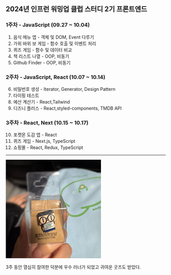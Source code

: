 ## 2024년 인프런 워밍업 클럽 스터디 2기 프론트엔드

### 1주차 - JavaScript (09.27 ~ 10.04)

1. 음식 메뉴 앱 - 객체 및 DOM, Event 다루기
2. 가위 바위 보 게임 - 함수 호출 및 이벤트 처리
3. 퀴즈 게임 - 함수 및 데이터 비교
4. 책 리스트 나열 - OOP, 비동기
5. Github Finder - OOP, 비동기

### 2주차 - JavaScript, React (10.07 ~ 10.14)

6. 비밀번호 생성 - Iterator, Generator, Design Pattern
7. 타이핑 테스트
8. 예산 계산기 - React,Tailwind
9. 디즈니 플러스 - React,styled-components, TMDB API

### 3주차 - React, Next (10.15 ~ 10.17)

10. 포켓몬 도감 앱 - React
11. 퀴즈 게임 - Next.js, TypeScript
12. 쇼핑몰 - React, Redux, TypeScript

<hr>

![우수러너추추가혜택](./images/2.jpg)

3주 동안 열심히 참여한 덕분에 우수 러너가 되었고 귀여운 굿즈도 받았다.
